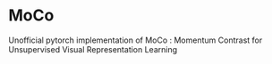 # MoCo
Unofficial pytorch implementation of MoCo : Momentum Contrast for Unsupervised Visual Representation Learning
